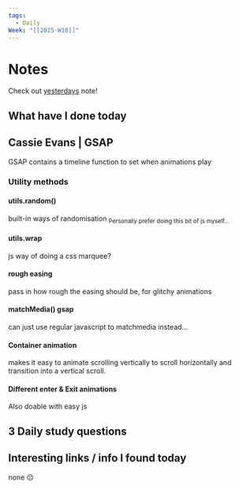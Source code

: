 ```yaml
---
tags:
  - Daily
Week: "[[2025-W10]]"
---
```


# Notes

Check out [yesterdays](2025-03-06) note!

## What have I done today

## Cassie Evans | GSAP

GSAP contains a timeline function to set when animations play

### Utility methods

#### utils.random()

built-in ways of randomisation
<sub>Personally prefer doing this bit of js myself...</sub>

#### utils.wrap

js way of doing a css marquee?

#### rough easing

pass in how rough the easing should be, for glitchy animations

#### matchMedia() gsap

can just use regular javascript to matchmedia instead...

#### Container animation

makes it easy to animate scrolling vertically to scroll horizontally and transition into a vertical scroll.

#### Different enter & Exit animations

Also doable with easy js

## 3 Daily study questions

## Interesting links / info I found today

none 😔
